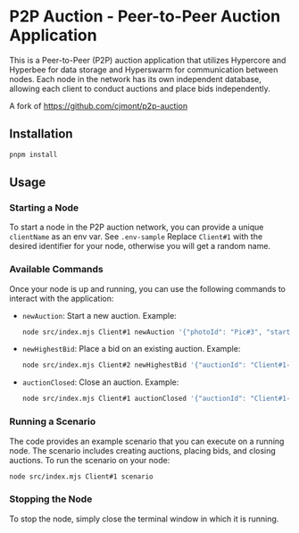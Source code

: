# P2P Auction - Peer-to-Peer Auction Application

This is a Peer-to-Peer (P2P) auction application that utilizes Hypercore and Hyperbee for data storage and Hyperswarm for communication between nodes. Each node in the network has its own independent database, allowing each client to conduct auctions and place bids independently.

A fork of https://github.com/cjmont/p2p-auction

## Installation

```bash
pnpm install
```

## Usage

### Starting a Node

To start a node in the P2P auction network, you can provide a unique `clientName` as an env var. See `.env-sample`
Replace `Client#1` with the desired identifier for your node, otherwise you will get a random name.

### Available Commands

Once your node is up and running, you can use the following commands to interact with the application:

- `newAuction`: Start a new auction. Example:

  ```bash
  node src/index.mjs Client#1 newAuction '{"photoId": "Pic#3", "startingPrice": 50}'
  ```

- `newHighestBid`: Place a bid on an existing auction. Example:

  ```bash
  node src/index.mjs Client#2 newHighestBid '{"auctionId": "Client#1->Pic#3", "bidAmount": 60}'
  ```

- `auctionClosed`: Close an auction. Example:

  ```bash
  node src/index.mjs Client#1 auctionClosed '{"auctionId": "Client#1->Pic#3"}'
  ```

### Running a Scenario

The code provides an example scenario that you can execute on a running node. The scenario includes creating auctions, placing bids, and closing auctions. To run the scenario on your node:

```bash
node src/index.mjs Client#1 scenario
```

### Stopping the Node

To stop the node, simply close the terminal window in which it is running.
